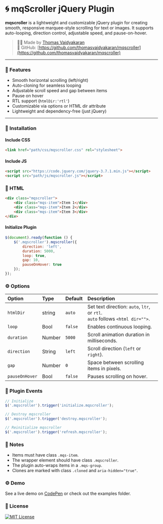# 🌀 mqScroller jQuery Plugin

**mqscroller** is a lightweight and customizable jQuery plugin for creating smooth, responsive marquee-style scrolling for text or images. It supports auto-looping, direction control, adjustable speed, and pause-on-hover.

> 👨‍💻 Made by [Thomas Vaidyakaran](https://github.com/thomasvaidyakaran)  
> 🔗 GitHub: [https://github.com/thomasvaidyakaran/mqscroller](https://github.com/thomasvaidyakaran/mqscroller)

---

### 🌟 Features

- Smooth horizontal scrolling (left/right)
- Auto-cloning for seamless looping
- Adjustable scroll speed and gap between items
- Pause on hover
- RTL support (`htmlDir:'rtl'`)
- Customizable via options or HTML dir attribute
- Lightweight and dependency-free (just jQuery)

---

### 🔧 Installation

#### Include CSS
```html
<link href="path/css/mqscroller.css" rel="stylesheet">
```

#### Include JS
```html
<script src="https://code.jquery.com/jquery-3.7.1.min.js"></script>
<script src="path/js/mqscroller.js"></script>
```
### 🚀 HTML

```html
<div class="mqscroller"> 
    <div class="mqs-item">Item 1</div>
    <div class="mqs-item">Item 2</div> 
    <div class="mqs-item">Item 3</div> 
</div>
```

#### Initialize Plugin
```javascript
$(document).ready(function () { 
    $('.mqscroller').mqscroller({ 
        direction: 'left', 
        duration: 5000, 
        loop: true, 
        gap: 10, 
        pauseOnHover: true 
    }); 
});
```

### ⚙️ Options

| Option         | Type    | Default | Description                                                                    |
| :--------      | :------ | :------ | :----------------------------------------------------------------------------- |
| `htmlDir`      | string  | `auto`  | Set text direction: `auto`, `ltr`, or `rtl`. <br>`auto` follows `<html dir="">`. |
| `loop`         | Bool    | `false` | Enables continuous looping.                                                    |
| `duration`     | Number  | `5000`  | Scroll animation duration in milliseconds.                                     |
| `direction`    | String  | `left`  | Scroll direction (`left` or `right`).                                          |
| `gap`          | Number  | `0`     | Space between scrolling items in pixels.                                       |
| `pauseOnHover` | Bool    | `false` | Pauses scrolling on hover.                                                     |

### 🔁 Plugin Events

```javascript
// Initialize
$('.mqscroller').trigger('initialize.mqscroller');

// Destroy mqscroller 
$('.mqscroller').trigger('destroy.mqscroller');

// Reinitialize mqscroller
$('.mqscroller').trigger('refresh.mqscroller');
```

### 🧩 Notes
- Items must have class `.mqs-item`.
- The wrapper element should have class `.mqscroller`.
- The plugin auto-wraps items in a `.mqs-group`.
- Clones are marked with class `.cloned` and `aria-hidden="true"`.

### ⚙️ Demo
See a live demo on [CodePen](https://github.com/thomasvaidyakaran) or check out the examples folder.


### 📝 License

[![MIT License](https://img.shields.io/badge/License-MIT-green.svg)](https://choosealicense.com/licenses/mit/)
